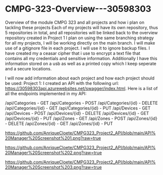 # CMPG-323-Overview---30598303
Overview of the module CMPG 323 and all projects and how i plan on tackling these projects
Each of my projects will have its own repository, thus 5 repositories in total, and all repositories will be linked back to the overview repository created in Project 1
I plan on using the same branching strategy for all my projects, I will be working directly on the main branch.
I will make use of a gitignore file in each project. I will use it to ignore backup files.
I have created my a ceasar cipher that i use to encrypt a text file that contains all my credentials and sensitive information.
Additionally I have this information stored on a usb as well as a printed copy which I keep seperate and a secure locations.

I will now add information about each project and how each project should be used:
Project 1:
I created an API with the following url: https://30598303api.azurewebsites.net/swagger/index.html. Here is a list of all the endpoints implemented in my API:

/api/Categories - GET
/api/Categories - POST
/api/Categories/{id} - DELETE
/api/Categories/{id} - GET
/api/Categories/{id} - PUT
/api/Devices - GET
/api/Devices - POST
/api/Devices/{id} - DELETE
/api/Devices/{id} - GET
/api/Devices/{id} - PUT
/api/Zones - GET
/api/Zones - POST
/api/Zones/{id} - DELETE
/api/Zones/{id} - GET
/api/Zones/{id} - PUT 

https://github.com/AnriqueCloete/CMPG323_Project2_API/blob/main/API%20Manager%20Screenshot%201.png?raw=true

https://github.com/AnriqueCloete/CMPG323_Project2_API/blob/main/API%20Manager%20Screenshot%202.png?raw=true

https://github.com/AnriqueCloete/CMPG323_Project2_API/blob/main/API%20Manager%20Screenshot%203.png?raw=true

